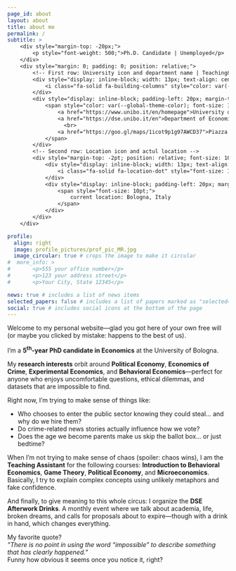 ```yaml
---
page_id: about
layout: about
title: about me
permalink: /
subtitle: >
    <div style="margin-top: -20px;">
        <p style="font-weight: 500;">Ph.D. Candidate | Unemployed</p>
    </div>
    <div style="margin: 0; padding: 0; position: relative;">
        <!-- First row: University icon and department name | Teaching&nbsp;Assistant -->
        <div style="display: inline-block; width: 13px; text-align: center; position: absolute; top: 0; margin-top: -10pt; line-height: 14pt;">
            <i class="fa-solid fa-building-columns" style="color: var(--global-theme-color); font-size: 10pt;"></i>
        </div>
        <div style="display: inline-block; padding-left: 20px; margin-top: -10pt; line-height: 14pt;">
            <span style="color: var(--global-theme-color); font-size: 10pt;">
                <a href="https://www.unibo.it/en/homepage">University of Bologna,</a>
                <a href="https://dse.unibo.it/en">Department of Economics</a>
                  <br>
                <a href="https://goo.gl/maps/1icot9p1g97AWCD37">Piazza Scaravilli 2, 40126, Bologna, Italy</a>
            </span>
        </div>
        <!-- Second row: Location icon and actul location -->
        <div style="margin-top: -2pt; position: relative; font-size: 10pt; margin-bottom: 15px; line-height: 14pt;">
            <div style="display: inline-block; width: 13px; text-align: center; position: absolute; top: 0; line-height: 14pt;">
                <i class="fa-solid fa-location-dot" style="font-size: 10pt;"></i>
            </div>
            <div style="display: inline-block; padding-left: 20px; margin-top: -12pt; line-height: 14pt;">
                <span style="font-size: 10pt;">
                    current location: Bologna, Italy
                </span>
            </div>
        </div>
    </div>

profile:
  align: right
  image: profile_pictures/prof_pic_MR.jpg
  image_circular: true # crops the image to make it circular
#  more_info: >
#       <p>555 your office number</p>
#       <p>123 your address street</p>
#       <p>Your City, State 12345</p>

news: true # includes a list of news items
selected_papers: false # includes a list of papers marked as "selected={true}"
social: true # includes social icons at the bottom of the page
---
```


Welcome to my personal website—glad you got here of your own free will (or maybe you clicked by mistake: happens to the best of us).

I’m a <b style="color: $white-color;">5<sup>th</sup>-year PhD candidate in Economics</b> at the University of Bologna.

My <b style="color: $white-color;">research interests</b> orbit around <b style="color: $white-color;">Political Economy</b>, <b style="color: $white-color;">Economics of Crime</b>, <b style="color: $white-color;">Experimental Economics</b>, and <b style="color: $white-color;">Behavioral Economics</b>—perfect for anyone who enjoys uncomfortable questions, ethical dilemmas, and datasets that are impossible to find.

Right now, I’m trying to make sense of things like:
<ul>
  <li>Who chooses to enter the public sector knowing they could steal… and why do we hire them?</li>
  <li>Do crime-related news stories actually influence how we vote?</li>
  <li>Does the age we become parents make us skip the ballot box… or just bedtime?</li>
</ul>

When I’m not trying to make sense of chaos (spoiler: chaos wins), I am the <b style="color: $white-color;">Teaching Assistant</b> for the following courses: <b style="color: $white-color;">Introduction to Behavioral Economics</b>, <b style="color: $white-color;">Game Theory</b>, <b style="color: $white-color;">Political Economy</b>, and <b style="color: $white-color;">Microeconomics</b>. Basically, I try to explain complex concepts using unlikely metaphors and fake confidence.

And finally, to give meaning to this whole circus: I organize the <b style="color: $white-color;">DSE Afterwork Drinks</b>. A monthly event where we talk about academia, life, broken dreams, and calls for proposals about to expire—though with a drink in hand, which changes everything.

My favorite quote?<br>
<i>"There is no point in using the word “impossible” to describe something that has clearly happened."</i><br>
Funny how obvious it seems once you notice it, right?
